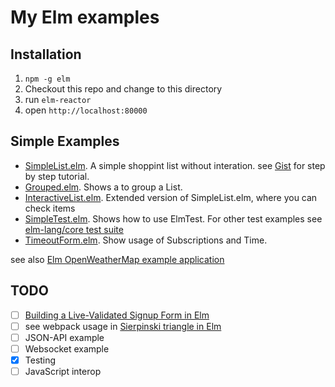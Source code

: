 # My Elm examples

## Installation

1. `npm -g elm`
2. Checkout this repo and change to this directory
3. run `elm-reactor`
4. open `http://localhost:80000`

## Simple Examples

* [SimpleList.elm](SimpleList.elm). A simple shoppint list without interation. see [Gist](https://gist.github.com/HusseinMorsy/8c726fc58be40722a147488db9da33e3) for step by step tutorial.
* [Grouped.elm](Grouped.elm). Shows a to group a List.
* [InteractiveList.elm](InteractiveList.elm). Extended version of SimpleList.elm, where you can check items
* [SimpleTest.elm](SimpleTest.elm). Shows how to use ElmTest. For other test examples see [elm-lang/core test suite](https://github.com/elm-lang/core/tree/master/tests/Test)
* [TimeoutForm.elm](TimeoutForm.elm). Show usage of Subscriptions and Time.

see also [Elm OpenWeatherMap example application](https://github.com/HusseinMorsy/elm-openweathermap-example)

## TODO


- [ ] [Building a Live-Validated Signup Form in Elm](http://tech.noredink.com/post/129641182738/building-a-live-validated-signup-form-in-elm)
- [ ] see webpack usage in [Sierpinski triangle in Elm](https://github.com/halfzebra/elm-sierpinski)
- [ ] JSON-API example
- [ ] Websocket example
- [x] Testing
- [ ] JavaScript interop
